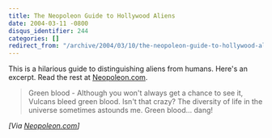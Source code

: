 ```yaml
---
title: The Neopoleon Guide to Hollywood Aliens
date: 2004-03-11 -0800
disqus_identifier: 244
categories: []
redirect_from: "/archive/2004/03/10/the-neopoleon-guide-to-hollywood-aliens.aspx/"
---
```


This is a hilarious guide to distinguishing aliens from humans. Here's
an excerpt. Read the rest at
[Neopoleon.com](http://neopoleon.com/blog/posts/4214.aspx).

> Green blood - Although you won't always get a chance to see it,
> Vulcans bleed green blood. Isn't that crazy? The diversity of life in
> the universe sometimes astounds me. Green blood... dang!

*[Via [Neopoleon.com](http://neopoleon.com/blog/posts/4214.aspx)]*

